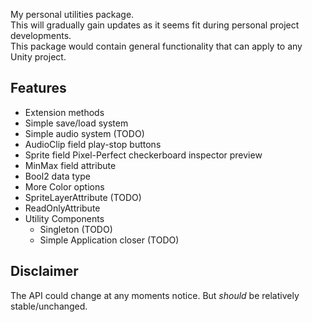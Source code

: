 My personal utilities package.  
This will gradually gain updates as it seems fit during personal project developments.  
This package would contain general functionality that can apply to any Unity project.

## Features
  - Extension methods
  - Simple save/load system
  - Simple audio system (TODO)
  - AudioClip field play-stop buttons
  - Sprite field Pixel-Perfect checkerboard inspector preview
  - MinMax field attribute
  - Bool2 data type
  - More Color options
  - SpriteLayerAttribute (TODO)
  - ReadOnlyAttribute
  - Utility Components
    - Singleton (TODO)
    - Simple Application closer (TODO)


## Disclaimer
The API could change at any moments notice. But *should* be relatively stable/unchanged.
